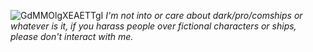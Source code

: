 ![GdMMOlgXEAETTgI](https://github.com/user-attachments/assets/6ed31ddc-5cf4-4441-b4dd-6cfd00e54389)
<i> I'm not into or care about dark/pro/comships or whatever is it, if you harass people over fictional characters or ships, please don't interact with me. </i><br></br>
